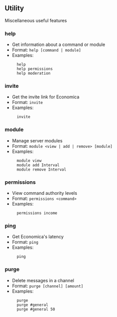 ## Utility

Miscellaneous useful features

### help

- Get information about a command or module
- Format: `help [command | module]`
- Examples:
  ```
    help
    help permissions
    help moderation
  ```

### invite

- Get the invite link for Economica
- Format: `invite`
- Examples:
  ```
    invite
  ```

### module

- Manage server modules
- Format: `module <view | add | remove> [module]`
- Examples:
  ```
    module view
    module add Interval
    module remove Interval
  ```

### permissions

- View command authority levels
- Format: `permissions <command>`
- Examples:
  ```
    permissions income
  ```

### ping

- Get Economica's latency
- Format: `ping`
- Examples:
  ```
    ping
  ```

### purge

- Delete messages in a channel
- Format: `purge [channel] [amount]`
- Examples:
  ```
    purge
    purge #general
    purge #general 50
  ```
